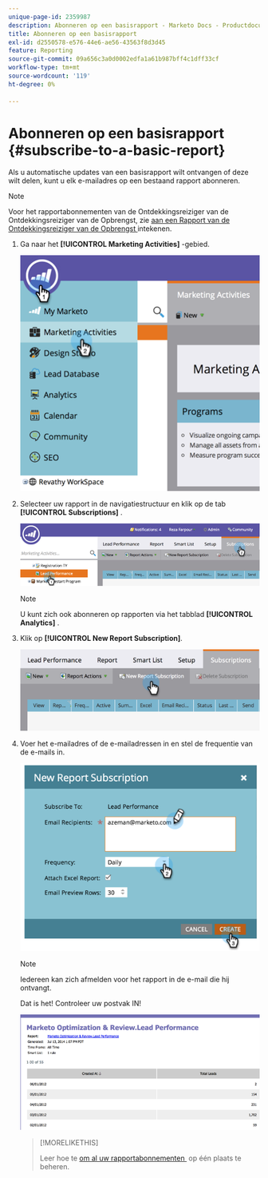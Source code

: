 ```yaml
---
unique-page-id: 2359987
description: Abonneren op een basisrapport - Marketo Docs - Productdocumentatie
title: Abonneren op een basisrapport
exl-id: d2550578-e576-44e6-ae56-43563f8d3d45
feature: Reporting
source-git-commit: 09a656c3a0d0002edfa1a61b987bff4c1dff33cf
workflow-type: tm+mt
source-wordcount: '119'
ht-degree: 0%

---
```


# Abonneren op een basisrapport {#subscribe-to-a-basic-report}

Als u automatische updates van een basisrapport wilt ontvangen of deze wilt delen, kunt u elk e-mailadres op een bestaand rapport abonneren.

>[!NOTE]
>
>Voor het rapportabonnementen van de Ontdekkingsreiziger van de Ontdekkingsreiziger van de Opbrengst, zie [&#x200B; aan een Rapport van de Ontdekkingsreiziger van de Opbrengst &#x200B;](/help/marketo/product-docs/reporting/revenue-cycle-analytics/revenue-explorer/subscribe-to-a-revenue-explorer-report.md) intekenen.

1. Ga naar het **[!UICONTROL Marketing Activities]** -gebied.

   ![](assets/image2014-9-16-10-3a31-3a54.png)

1. Selecteer uw rapport in de navigatiestructuur en klik op de tab **[!UICONTROL Subscriptions]** .

   ![](assets/image2014-9-16-10-3a32-3a1.png)

   >[!NOTE]
   >
   >U kunt zich ook abonneren op rapporten via het tabblad **[!UICONTROL Analytics]** .

1. Klik op **[!UICONTROL New Report Subscription]**.

   ![](assets/image2014-9-16-10-3a32-3a24.png)

1. Voer het e-mailadres of de e-mailadressen in en stel de frequentie van de e-mails in.

   ![](assets/image2014-9-16-10-3a32-3a31.png)

   >[!NOTE]
   >
   >Iedereen kan zich afmelden voor het rapport in de e-mail die hij ontvangt.

   Dat is het! Controleer uw postvak IN!

   ![](assets/image2014-9-16-10-3a32-3a49.png)

   >[!MORELIKETHIS]
   >
   >Leer hoe te [&#x200B; om al uw rapportabonnementen &#x200B;](/help/marketo/product-docs/reporting/basic-reporting/report-subscriptions/manage-report-subscriptions.md) op één plaats te beheren.
